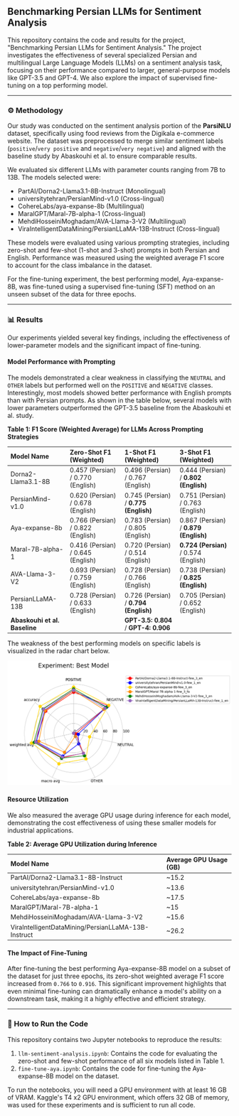 ## Benchmarking Persian LLMs for Sentiment Analysis

This repository contains the code and results for the project, "Benchmarking Persian LLMs for Sentiment Analysis." The project investigates the effectiveness of several specialized Persian and multilingual Large Language Models (LLMs) on a sentiment analysis task, focusing on their performance compared to larger, general-purpose models like GPT-3.5 and GPT-4. We also explore the impact of supervised fine-tuning on a top performing model.

***

### ⚙️ Methodology

Our study was conducted on the sentiment analysis portion of the **ParsiNLU** dataset, specifically using food reviews from the Digikala e-commerce website. The dataset was preprocessed to merge similar sentiment labels (`positive`/`very positive` and `negative`/`very negative`) and aligned with the baseline study by Abaskouhi et al. to ensure comparable results.

We evaluated six different LLMs with parameter counts ranging from 7B to 13B. The models selected were:
- PartAI/Dorna2-Llama3.1-8B-Instruct (Monolingual)
- universitytehran/PersianMind-v1.0 (Cross-lingual)
- CohereLabs/aya-expanse-8b (Multilingual)
- MaralGPT/Maral-7B-alpha-1 (Cross-lingual)
- MehdiHosseiniMoghadam/AVA-Llama-3-V2 (Multilingual)
- ViraIntelligentDataMining/PersianLLaMA-13B-Instruct (Cross-lingual)

These models were evaluated using various prompting strategies, including zero-shot and few-shot (1-shot and 3-shot) prompts in both Persian and English. Performance was measured using the weighted average F1 score to account for the class imbalance in the dataset.

For the fine-tuning experiment, the best performing model, Aya-expanse-8B, was fine-tuned using a supervised fine-tuning (SFT) method on an unseen subset of the data for three epochs.

***

### 📊 Results

Our experiments yielded several key findings, including the effectiveness of lower-parameter models and the significant impact of fine-tuning.

#### **Model Performance with Prompting**

The models demonstrated a clear weakness in classifying the `NEUTRAL` and `OTHER` labels but performed well on the `POSITIVE` and `NEGATIVE` classes. Interestingly, most models showed better performance with English prompts than with Persian prompts. As shown in the table below, several models with lower parameters outperformed the GPT-3.5 baseline from the Abaskouhi et al. study.

**Table 1: F1 Score (Weighted Average) for LLMs Across Prompting Strategies**


| Model Name | Zero-Shot F1 (Weighted) | 1-Shot F1 (Weighted) | 3-Shot F1 (Weighted) |
| :--- | :--- | :--- | :--- |
| Dorna2-Llama3.1-8B | 0.457 (Persian) / 0.770 (English) | 0.496 (Persian) / 0.767 (English) | 0.444 (Persian) / **0.802 (English)** |
| PersianMind-v1.0 | 0.620 (Persian) / 0.678 (English) | 0.745 (Persian) / **0.775 (English)** | 0.751 (Persian) / 0.763 (English) |
| Aya-expanse-8b | 0.766 (Persian) / 0.822 (English) | 0.783 (Persian) / 0.805 (English) | 0.867 (Persian) / **0.879 (English)** |
| Maral-7B-alpha-1 | 0.416 (Persian) / 0.645 (English) | 0.720 (Persian) / 0.514 (English) | **0.724 (Persian)** / 0.574 (English) |
| AVA-Llama-3-V2 | 0.693 (Persian) / 0.759 (English) | 0.728 (Persian) / 0.766 (English) | 0.738 (Persian) / **0.825 (English)** |
| PersianLLaMA-13B | 0.728 (Persian) / 0.633 (English) | 0.726 (Persian) / **0.794 (English)** | 0.705 (Persian) / 0.652 (English) |
| **Abaskouhi et al. Baseline** | | **GPT-3.5: 0.804** / **GPT-4: 0.906** | |

The weakness of the best performing models on specific labels is visualized in the radar chart below. 

![Radar Chart](./assets/radar-chart.png)

#### **Resource Utilization**

We also measured the average GPU usage during inference for each model, demonstrating the cost effectiveness of using these smaller models for industrial applications.

**Table 2: Average GPU Utilization during Inference**

| Model Name | Average GPU Usage (GB) |
| :--- | :--- |
| PartAI/Dorna2-Llama3.1-8B-Instruct | ~15.2 |
| universitytehran/PersianMind-v1.0 | ~13.6 |
| CohereLabs/aya-expanse-8b | ~17.5 |
| MaralGPT/Maral-7B-alpha-1 | ~15 |
| MehdiHosseiniMoghadam/AVA-Llama-3-V2 | ~15.6 |
| ViraIntelligentDataMining/PersianLLaMA-13B-Instruct | ~26.2 |

#### **The Impact of Fine-Tuning**

After fine-tuning the best performing Aya-expanse-8B model on a subset of the dataset for just three epochs, its zero-shot weighted average F1 score increased from `0.766` to `0.916`. This significant improvement highlights that even minimal fine-tuning can dramatically enhance a model's ability on a downstream task, making it a highly effective and efficient strategy.

***

### 🚀 How to Run the Code

This repository contains two Jupyter notebooks to reproduce the results:

1.  `llm-sentiment-analysis.ipynb`: Contains the code for evaluating the zero-shot and few-shot performance of all six models listed in Table 1.
2.  `fine-tune-aya.ipynb`: Contains the code for fine-tuning the Aya-expanse-8B model on the dataset.

To run the notebooks, you will need a GPU environment with at least 16 GB of VRAM. Kaggle's T4 x2 GPU environment, which offers 32 GB of memory, was used for these experiments and is sufficient to run all code.
